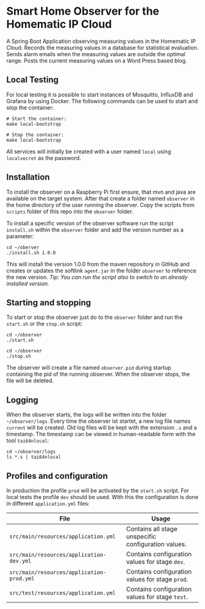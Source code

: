 # Smart Home Observer for the Homematic IP Cloud
A Spring Boot Application observing measuring values in the Homematic IP Cloud.
Records the measuring values in a database for statistical evaluation. Sends alarm
emails when the measuring values are outside the optimal range. Posts the
current measuring values on a Word Press based blog.

## Local Testing

For local testing it is possible to start instances of Mosquitto, InfluxDB and Grafana by using Docker.
The following commands can be used to start and stop the container:

```shell
# Start the container:
make local-bootstrap

# Stop the container:
make local-bootstrap
```

All services will initially be created with a user named `local` using `localsecret` as the password.

## Installation
To install the observer on a Raspberry Pi first ensure, that mvn and java are available
on the target system. After that create a folder named `observer` in the home directory
of the user running the observer. Copy the scripts from `scripts` folder of this repo
into the `observer` folder.

To install a specific version of the observer software run the script `install.sh`
within the `observer` folder and add the version number as a parameter:
```shell
cd ~/oberver
./install.sh 1.0.0
```
This will install the version 1.0.0 from the maven repository in GitHub and creates
or updates the softlink `agent.jar` in the folder `observer` to reference the new version.
*Tip: You can run the script also to switch to an already installed version.*

## Starting and stopping
To start or stop the observer just do to the `observer` folder and run the `start.sh`
or the `stop.sh` script:
```shell
cd ~/observer
./start.sh
```
```shell
cd ~/observer
./stop.sh
```
The observer will create a file named `observer.pid` during startup containing the
pid of the running observer. When the observer stops, the file will be deleted.

## Logging
When the observer starts, the logs will be written into the folder `~/observer/logs`.
Every time the observer ist startet, a new log file names `current` will be created.
Old log files will be kept with the extension `.s` and a timestamp. The timestamp can
be viewed in human-readable form with the tool `tai64nlocal`:
```shell
cd ~/observer/logs
ls *.s | tai64nlocal
```

## Profiles and configuration
In production the profile `prod` will be activated by the `start.sh` script.
For local tests the profile `dev` should be used. With this the configuration
is done in different `application.yml` files:

| File                                      | Usage                                               |
|-------------------------------------------|-----------------------------------------------------|
| `src/main/resources/application.yml`      | Contains all stage unspecific configuration values. |
| `src/main/resources/application-dev.yml`  | Contains configuration values for stage `dev`.      |
| `src/main/resources/application-prod.yml` | Contains configuration values for stage `prod`.     |
| `src/test/resources/application.yml`      | Contains configuration values for stage `test`.     |
